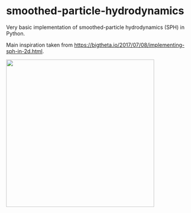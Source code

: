 # smoothed-particle-hydrodynamics
Very basic implementation of smoothed-particle hydrodynamics (SPH) in Python. 

Main inspiration taken from https://bigtheta.io/2017/07/08/implementing-sph-in-2d.html.

<img src="https://raw.githubusercontent.com/Maarten-vd-Sande/smoothed-particle-hydrodynamics/master/SPH.gif" width="400" height="400" />
